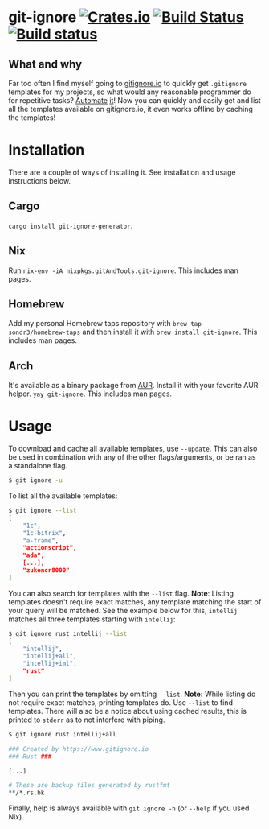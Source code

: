 # git-ignore [![Crates.io](https://img.shields.io/crates/v/git-ignore-generator.svg)](https://crates.io/crates/git-ignore-generator) [![Build Status](https://travis-ci.com/sondr3/git-ignore.svg?token=jVZ9BLfdPx6kBm4z8gXS&branch=master)](https://travis-ci.com/sondr3/git-ignore) [![Build status](https://ci.appveyor.com/api/projects/status/7lq5tr6fkoe2jx19/branch/master?svg=true)](https://ci.appveyor.com/project/sondr3/git-ignore/branch/master)

## What and why

Far too often I find myself going to [gitignore.io](https://www.gitignore.io/)
to quickly get `.gitignore` templates for my projects, so what would any
reasonable programmer do for repetitive tasks?
[Automate](https://xkcd.com/1319/) [it](https://xkcd.com/1205/)! Now you can
quickly and easily get and list all the templates available on gitignore.io, it
even works offline by caching the templates!

# Installation

There are a couple of ways of installing it. See installation and usage
instructions below.

## Cargo

`cargo install git-ignore-generator`.

## Nix

Run `nix-env -iA nixpkgs.gitAndTools.git-ignore`. This includes man pages.

## Homebrew

Add my personal Homebrew taps repository with `brew tap sondr3/homebrew-taps`
and then install it with `brew install git-ignore`. This includes man pages.

## Arch

It's available as a binary package from
[AUR](https://aur.archlinux.org/packages/git-ignore-bin/). Install it with your
favorite AUR helper. `yay git-ignore`. This includes man pages.

# Usage

To download and cache all available templates, use `--update`. This can also be
used in combination with any of the other flags/arguments, or be ran as a
standalone flag.

``` sh
$ git ignore -u
```

To list all the available templates:

```sh
$ git ignore --list
[
    "1c",
    "1c-bitrix",
    "a-frame",
    "actionscript",
    "ada",
    [...],
    "zukencr8000"
]
```

You can also search for templates with the `--list` flag. **Note**: Listing
templates doesn't require exact matches, any template matching the start of your
query will be matched. See the example below for this, `intellij` matches all
three templates starting with `intellij`:

```sh
$ git ignore rust intellij --list
[
    "intellij",
    "intellij+all",
    "intellij+iml",
    "rust"
]
```

Then you can print the templates by omitting `--list`. **Note:** While listing
do not require exact matches, printing templates do. Use `--list` to find
templates. There will also be a notice about using cached results, this is
printed to `stderr` as to not interfere with piping.

```sh
$ git ignore rust intellij+all

### Created by https://www.gitignore.io
### Rust ###

[...]

# These are backup files generated by rustfmt
**/*.rs.bk
```

Finally, help is always available with `git ignore -h` (or `--help` if you used
Nix). 
